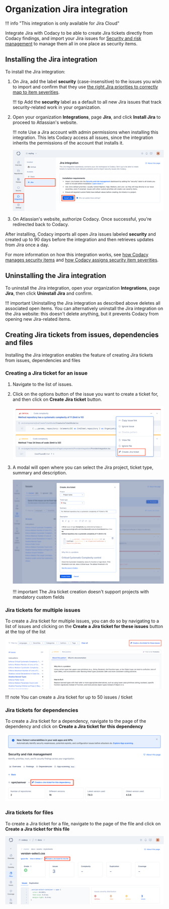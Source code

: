 # Organization Jira integration

!!! info "This integration is only available for Jira Cloud"

Integrate Jira with Codacy to be able to create Jira tickets directly from Codacy findings, and import your Jira issues for [Security and risk management](../managing-security-and-risk.md) to manage them all in one place as security items.

## Installing the Jira integration

To install the Jira integration:

1.  On Jira, add the label **security** (case-insensitive) to the issues you wish to import and confirm that they use [the right Jira priorities to correctly map to item severities](../managing-security-and-risk.md#item-severities-and-deadlines).

    !!! tip
        Add the **security** label as a default to all new Jira issues that track security-related work in your organization.

1.  Open your organization **Integrations**, page **Jira**, and click **Install Jira** to proceed to Atlassian's website.

    !!! note
        Use a Jira account with admin permissions when installing this integration. This lets Codacy access all issues, since the integration inherits the permissions of the account that installs it.

    ![Security and risk management Jira integration installation](images/jira-integration-srm-install.png)

1.  On Atlassian's website, authorize Codacy. Once successful, you're redirected back to Codacy.

After installing, Codacy imports all open Jira issues labeled **security** and created up to 90 days before the integration and then retrieves updates from Jira once a day.

For more information on how this integration works, see [how Codacy manages security items](../managing-security-and-risk.md#opening-and-closing-items) and [how Codacy assigns security item severities](../managing-security-and-risk.md#item-severities-and-deadlines).

## Uninstalling the Jira integration

To uninstall the Jira integration, open your organization **Integrations**, page **Jira**, then click **Uninstall Jira** and confirm.

!!! important
    Uninstalling the Jira integration as described above deletes all associated open items. You can alternatively uninstall the Jira integration on the Jira website: this doesn't delete anything, but it prevents Codacy from opening new Jira-related items.

## Creating Jira tickets from issues, dependencies and files

Installing the Jira integration enables the feature of creating Jira tickets from issues, dependencies and files

### Creating a Jira ticket for an issue

1. Navigate to the list of issues.

1. Click on the options button of the issue you want to create a ticket for, and then click on **Create Jira ticket** button.

    ![Create Jira Ticket from one issue](images/create-jira-ticket-for-issue.png)

1. A modal will open where you can select the Jira project, ticket type, summary and description.

    ![Jira modal](images/jira-modal.png)

    !!! important
        The Jira ticket creation doesn't support projects with mandatory custom fields

### Jira tickets for multiple issues

 To create a Jira ticket for multiple issues, you can do so by navigating to a list of issues and clicking on the **Create a Jira ticket for these issues** button at the top of the list
    
![Create Jira Ticket from one issue](images/create-jira-ticket-for-multiple-issues.png)

!!! note
    You can create a Jira ticket for up to 50 issues / ticket

### Jira tickets for dependencies

To create a Jira ticket for a dependency, navigate to the page of the dependency and click on **Create a Jira ticket for this dependency**

![Create Jira Ticket from one issue](images/jira-ticket-dependency.png)

### Jira tickets for files

To create a Jira ticket for a file, navigate to the page of the file and click on **Create a Jira ticket for this file**

![Create Jira Ticket from one issue](images/jira-ticket-file.png)
